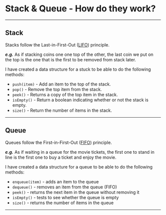 # **Stack** & **Queue** - How do they work?
___
## Stack

Stacks follow the Last-in-First-Out ([LIFO](https://it.wikipedia.org/wiki/LIFO)) principle.

***e.g.*** As if stacking coins one one top of the other, the last coin we put on the top is the one that is the first to be removed from stack later.

I have created a data structure for a stuck to be able to do the following methods:

- `push(item)` - Add an item to the top of the stack.
- `pop()` - Remove the top item from the stack.
- `peek()` - Returns a copy of the top item in the stack.
- `isEmpty()` - Return a boolean indicating whether or not the stack is empty.
- `size()` - Return the number of items in the stack.
___

## Queue

Queues follow the First-in-First-Out ([FIFO](https://it.wikipedia.org/wiki/FIFO)) principle.

***e.g.*** As if waiting in a queue for the movie tickets, the first one to stand in line is the first one to buy a ticket and enjoy the movie.

I have created a data structure for a queue to be able to do the following methods:

  - `enqueue(item)` - adds an item to the queue
  - `dequeue()` - removes an item from the queue (FIFO)
  - `peek()` - returns the next item in the queue without removing it
  - `isEmpty()` - tests to see whether the queue is empty
  - `size()` - returns the number of items in the queue
___